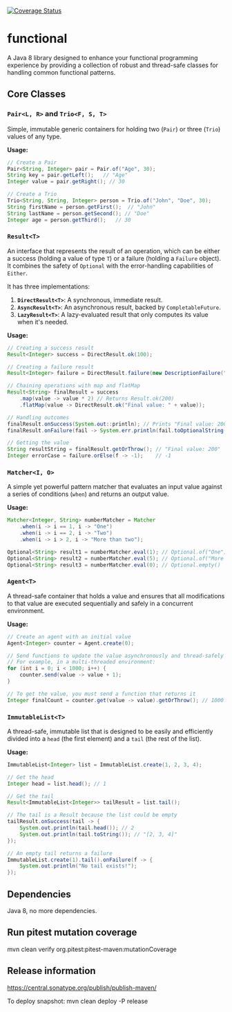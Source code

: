 [![Coverage Status](https://coveralls.io/repos/github/chiquitinxx/functional/badge.svg?branch=main)](https://coveralls.io/github/chiquitinxx/functional?branch=main)

# functional

A Java 8 library designed to enhance your functional programming experience by providing a collection of robust and thread-safe classes for handling common functional patterns.

## Core Classes

### `Pair<L, R>` and `Trio<F, S, T>`

Simple, immutable generic containers for holding two (`Pair`) or three (`Trio`) values of any type.

**Usage:**

```java
// Create a Pair
Pair<String, Integer> pair = Pair.of("Age", 30);
String key = pair.getLeft();   // "Age"
Integer value = pair.getRight(); // 30

// Create a Trio
Trio<String, String, Integer> person = Trio.of("John", "Doe", 30);
String firstName = person.getFirst();  // "John"
String lastName = person.getSecond(); // "Doe"
Integer age = person.getThird();   // 30
```

### `Result<T>`

An interface that represents the result of an operation, which can be either a success (holding a value of type `T`) or a failure (holding a `Failure` object). It combines the safety of `Optional` with the error-handling capabilities of `Either`.

It has three implementations:

1.  **`DirectResult<T>`**: A synchronous, immediate result.
2.  **`AsyncResult<T>`**: An asynchronous result, backed by `CompletableFuture`.
3.  **`LazyResult<T>`**: A lazy-evaluated result that only computes its value when it's needed.

**Usage:**

```java
// Creating a success result
Result<Integer> success = DirectResult.ok(100);

// Creating a failure result
Result<Integer> failure = DirectResult.failure(new DescriptionFailure("Something went wrong"));

// Chaining operations with map and flatMap
Result<String> finalResult = success
    .map(value -> value * 2) // Returns Result.ok(200)
    .flatMap(value -> DirectResult.ok("Final value: " + value));

// Handling outcomes
finalResult.onSuccess(System.out::println); // Prints "Final value: 200"
finalResult.onFailure(fail -> System.err.println(fail.toOptionalString()));

// Getting the value
String resultString = finalResult.getOrThrow(); // "Final value: 200"
Integer errorCase = failure.orElse(f -> -1);    // -1
```

### `Matcher<I, O>`

A simple yet powerful pattern matcher that evaluates an input value against a series of conditions (`when`) and returns an output value.

**Usage:**

```java
Matcher<Integer, String> numberMatcher = Matcher
    .when(i -> i == 1, i -> "One")
    .when(i -> i == 2, i -> "Two")
    .when(i -> i > 2, i -> "More than two");

Optional<String> result1 = numberMatcher.eval(1); // Optional.of("One")
Optional<String> result2 = numberMatcher.eval(5); // Optional.of("More than two")
Optional<String> result3 = numberMatcher.eval(0); // Optional.empty()
```

### `Agent<T>`

A thread-safe container that holds a value and ensures that all modifications to that value are executed sequentially and safely in a concurrent environment.

**Usage:**

```java
// Create an agent with an initial value
Agent<Integer> counter = Agent.create(0);

// Send functions to update the value asynchronously and thread-safely
// For example, in a multi-threaded environment:
for (int i = 0; i < 1000; i++) {
    counter.send(value -> value + 1);
}

// To get the value, you must send a function that returns it
Integer finalCount = counter.get(value -> value).getOrThrow(); // 1000
```

### `ImmutableList<T>`

A thread-safe, immutable list that is designed to be easily and efficiently divided into a `head` (the first element) and a `tail` (the rest of the list).

**Usage:**

```java
ImmutableList<Integer> list = ImmutableList.create(1, 2, 3, 4);

// Get the head
Integer head = list.head(); // 1

// Get the tail
Result<ImmutableList<Integer>> tailResult = list.tail();

// The tail is a Result because the list could be empty
tailResult.onSuccess(tail -> {
    System.out.println(tail.head()); // 2
    System.out.println(tail.toString()); // "[2, 3, 4]"
});

// An empty tail returns a failure
ImmutableList.create(1).tail().onFailure(f -> {
    System.out.println("No tail exists!");
});
```

## Dependencies

Java 8, no more dependencies.

## Run pitest mutation coverage

mvn clean verify org.pitest:pitest-maven:mutationCoverage

## Release information

https://central.sonatype.org/publish/publish-maven/

To deploy snapshot: mvn clean deploy -P release
